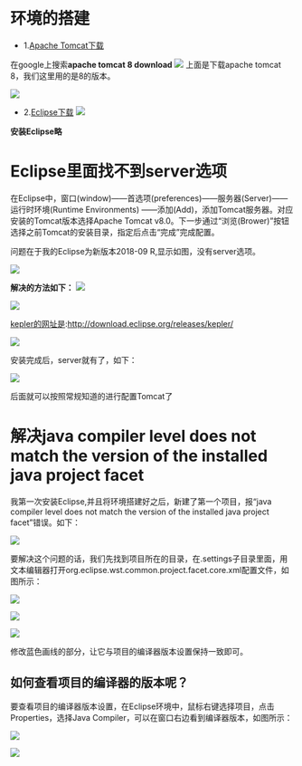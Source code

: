 # 环境的搭建
- 1.[Apache Tomcat下载](http://mirror.bit.edu.cn/apache/tomcat/tomcat-8/v8.5.34/bin/apache-tomcat-8.5.34-windows-x64.zip)

在google上搜索**apache tomcat 8 download**
![](https://github.com/dengxiangliu/MyCoding/blob/master/MyWebSite/SSH/SetImage/11.png)
上面是下载apache tomcat 8，我们这里用的是8的版本。

![](https://github.com/dengxiangliu/MyCoding/blob/master/MyWebSite/SSH/SetImage/22.png)

- 2.[Eclipse下载](https://www.eclipse.org/downloads/packages/)
![](https://github.com/dengxiangliu/MyCoding/blob/master/MyWebSite/SSH/SetImage/33.png)

**安装Eclipse略**

# Eclipse里面找不到server选项
在Eclipse中，窗口(window)——首选项(preferences)——服务器(Server)——运行时环境(Runtime Environments) ——添加(Add)，添加Tomcat服务器。对应安装的Tomcat版本选择Apache Tomcat v8.0。下一步通过“浏览(Brower)”按钮选择之前Tomcat的安装目录，指定后点击“完成”完成配置。

问题在于我的Eclipse为新版本2018-09 R,显示如图，没有server选项。

![](https://github.com/dengxiangliu/MyCoding/blob/master/MyWebSite/SSH/SetImage/44.png)

**解决的方法如下：**
![](https://github.com/dengxiangliu/MyCoding/blob/master/MyWebSite/SSH/SetImage/55.png)


![](https://github.com/dengxiangliu/MyCoding/blob/master/MyWebSite/SSH/SetImage/66.png)


[kepler的网址是](http://download.eclipse.org/releases/kepler/):http://download.eclipse.org/releases/kepler/


![](https://github.com/dengxiangliu/MyCoding/blob/master/MyWebSite/SSH/SetImage/77.png)

安装完成后，server就有了，如下：


![](https://github.com/dengxiangliu/MyCoding/blob/master/MyWebSite/SSH/SetImage/88.png)


后面就可以按照常规知道的进行配置Tomcat了

# 解决java compiler level does not match the version of the installed java project facet

我第一次安装Eclipse,并且将环境搭建好之后，新建了第一个项目，报“java compiler level does not match the version of the installed java project facet”错误。如下：

![](https://github.com/dengxiangliu/MyCoding/blob/master/MyWebSite/SSH/SetImage/99.png)

要解决这个问题的话，我们先找到项目所在的目录，在.settings子目录里面，用文本编辑器打开org.eclipse.wst.common.project.facet.core.xml配置文件，如图所示：

![](https://github.com/dengxiangliu/MyCoding/blob/master/MyWebSite/SSH/SetImage/10.png)

![](https://github.com/dengxiangliu/MyCoding/blob/master/MyWebSite/SSH/SetImage/101.png)

![](https://github.com/dengxiangliu/MyCoding/blob/master/MyWebSite/SSH/SetImage/102.png)


修改蓝色画线的部分，让它与项目的编译器版本设置保持一致即可。

## 如何查看项目的编译器的版本呢？
要查看项目的编译器版本设置，在Eclipse环境中，鼠标右键选择项目，点击Properties，选择Java Compiler，可以在窗口右边看到编译器版本，如图所示：

![](https://github.com/dengxiangliu/MyCoding/blob/master/MyWebSite/SSH/SetImage/103.png)


![](https://github.com/dengxiangliu/MyCoding/blob/master/MyWebSite/SSH/SetImage/104.png)











